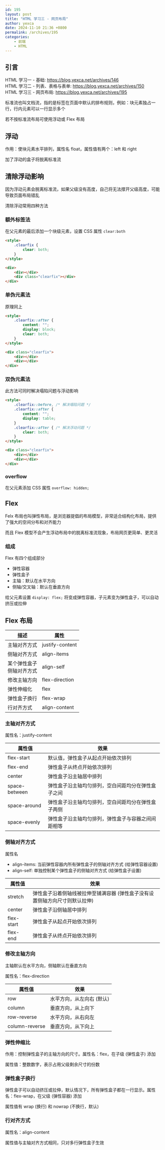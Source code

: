```yaml
---
id: 195
layout: post
title: "HTML 学习三 - 网页布局"
author: yexca
date: 2024-11-10 21:36 +0800
permalink: /archives/195
categories:
    - 前端
    - HTML
---
```


## 引言

HTML 学习一 - 基础: <https://blog.yexca.net/archives/146>  
HTML 学习二 - 列表、表格与表单: <https://blog.yexca.net/archives/150>  
HTML 学习三 - 网页布局: <https://blog.yexca.net/archives/195>

标准流也叫文档流，指的是标签在页面中默认的排布规则，例如：块元素独占一行，行内元素可以一行显示多个

若不按标准流布局可使用浮动或 Flex 布局

## 浮动

作用：使块元素水平排列，属性名 float，属性值有两个：left 和 right

加了浮动的盒子将脱离标准流

## 清除浮动影响

因为浮动元素会脱离标准流，如果父级没有高度，自己将无法撑开父级高度，可能导致页面布局错乱

清除浮动常用四种方法

### 额外标签法

在父元素的最后添加一个块级元素，设置 CSS 属性 `clear:both`

```html
<style>
    .clearfix {
        clear: both;
    }
</style>

<div>
    <div></div>
    <div class="clearfix"></div>
</div>
```

### 单伪元素法

原理同上

```html
<style>
	.clearfix::after {
    	content: "";
    	display: block;
    	clear: both;
	}
</style>

<div class="clearfix">
    <div></div>
    <div></div>
</div>
```

### 双伪元素法

此方法可同时解决塌陷问题与浮动影响

```html
<style>
	.clearfix::before, /* 解决塌陷问题 */
	.clearfix::after {
        content: "";
        display: table;
    }
    .clearfix::after { /* 解决浮动问题 */
        clear: both;
    }
</style>

<div class="clearfix">
    <div></div>
    <div></div>
</div>
```

### overflow

在父元素添加 CSS 属性 `overflow: hidden;`

## Flex

Felx 布局也叫弹性布局，是浏览器提倡的布局模型，非常适合结构化布局，提供了强大的空间分布和对齐能力

而且 Flex 模型不会产生浮动布局中的脱离标准流现象，布局网页更简单、更灵活

### 组成

Flex 有四个组成部分

* 弹性容器
* 弹性盒子
* 主轴：默认在水平方向
* 侧轴/交叉轴：默认在垂直方向

给父元素设置 `display: flex;` 将变成弹性容器，子元素变为弹性盒子，可以自动挤压或拉伸

## Flex 布局

| 描述                           | 属性            |
| ------------------------------ | --------------- |
| 主轴对齐方式                   | justify-content |
| 侧轴对齐方式                   | align-items     |
| 某个弹性盒子<br />侧轴对齐方式 | align-self      |
| 修改主轴方向                   | flex-direction  |
| 弹性伸缩化                     | flex            |
| 弹性盒子换行                   | flex-wrap       |
| 行对齐方式                     | align-content   |

### 主轴对齐方式

属性名：justify-content

| 属性值        | 效果                                               |
| ------------- | -------------------------------------------------- |
| flex-start    | 默认值，弹性盒子从起点开始依次排列                 |
| flex-end      | 弹性盒子从终点开始依次排列                         |
| center        | 弹性盒子沿主轴居中排列                             |
| space-between | 弹性盒子沿主轴均匀排列，空白间距均分在弹性盒子之间 |
| space-around  | 弹性盒子沿主轴均匀排列，空白间距均分在弹性盒子两侧 |
| space-evenly  | 弹性盒子沿主轴均匀排列，弹性盒子与容器之间间距相等 |

### 侧轴对齐方式

属性名

* align-items: 当前弹性容器内所有弹性盒子的侧轴对齐方式 (给弹性容器设置)
* align-self: 单独控制某个弹性盒子的侧轴对齐方式 (给弹性盒子设置)

| 属性值     | 效果                                                         |
| ---------- | ------------------------------------------------------------ |
| stretch    | 弹性盒子沿着侧轴线被拉伸至铺满容器 (弹性盒子没有设置侧轴方向尺寸则默认拉伸) |
| center     | 弹性盒子沿侧轴居中排列                                       |
| flex-start | 弹性盒子从起点开始依次排列                                   |
| flex-end   | 弹性盒子从终点开始依次排列                                   |

### 修改主轴方向

主轴默认在水平方向，侧轴默认在垂直方向

属性名：flex-direction

| 属性值         | 效果                      |
| -------------- | ------------------------- |
| row            | 水平方向，从左向右 (默认) |
| column         | 垂直方向，从上向下        |
| row-reverse    | 水平方向，从右向左        |
| column-reverse | 垂直方向，从下向上        |

### 弹性伸缩比

作用：控制弹性盒子的主轴方向的尺寸。属性名：flex，在子级 (弹性盒子) 添加

属性值：整数数字，表示占用父级剩余尺寸的份数

### 弹性盒子换行

弹性盒子可以自动挤压或拉伸，默认情况下，所有弹性盒子都在一行显示。属性名：flex-wrap，在父级 (弹性容器) 添加

属性值有 wrap (换行) 和 nowrap (不换行，默认)

### 行对齐方式

属性名：align-content

属性值与主轴对齐方式相同，只对多行弹性盒子生效